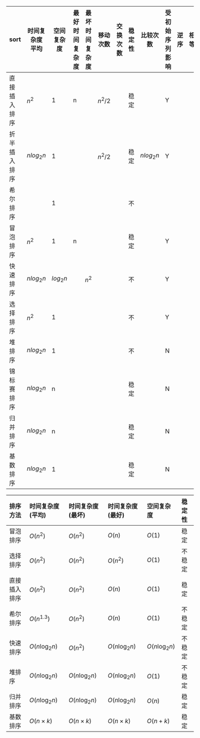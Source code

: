 | sort         | 时间复杂度  平均 | 空间复杂度 | 最好时间复杂度 | 最坏时间复杂度 | 移动次数 | 交换次数 | 稳定性 | 比较次数  | 受初始序列影响 | 逆序 | 相等 |      |
| ------------ | ---------------- | ---------- | -------------- | -------------- | -------- | -------- | ------ | --------- | -------------- | ---- | ---- | ---- |
| 直接插入排序 | $n^2$            | 1          | n              |                | $n^2/2$  |          | 稳定   |           | Y              |      |      |      |
| 折半插入排序 | $nlog_2n$        | 1          |                |                | $n^2/2$  |          | 稳定   | $nlog_2n$ | Y              |      |      |      |
| 希尔排序     |                  | 1          |                |                |          |          | 不     |           |                |      |      |      |
| 冒泡排序     | $n^2$            | 1          | n              |                |          |          | 稳定   |           | Y              |      |      |      |
| 快速排序     | $nlog_2n$        | $log_2n$   |                | $n^2$          |          |          | 不     |           | Y              |      |      |      |
| 选择排序     | $n^2$            | 1          |                |                |          |          | 不     |           | Y              |      |      |      |
| 堆排序       | $nlog_2n$        | 1          |                |                |          |          | 不     |           | N              |      |      |      |
| 锦标赛排序   | $nlog_2n$        | n          |                |                |          |          | 稳定   |           | N              |      |      |      |
| 归并排序     | $nlog_2n$        | n          |                |                |          |          | 稳定   |           | N              |      |      |      |
| 基数排序     | $nlog_2n$        | 1          |                |                |          |          | 稳定   |           | N              |      |      |      |

| 排序方法     | 时间复杂度(平均) | 时间复杂度(最坏) | 时间复杂度(最好) | 空间复杂度    | 稳定性 |
| :----------- | :--------------- | :--------------- | :--------------- | :------------ | :----- |
| 冒泡排序     | $O(n^2)$         | $O(n^2)$         | $O(n)$           | $O(1)$        | 稳定   |
| 选择排序     | $O(n^2)$         | $O(n^2)$         | $O(n^2)$         | $O(1)$        | 不稳定 |
| 直接插入排序 | $O(n^2)$         | $O(n^2)$         | $O(n)$           | $O(1)$        | 稳定   |
| 希尔排序     | $O(n^{1.3})$     | $O(n^2)$         | $O(n)$           | $O(1)$        | 不稳定 |
| 快速排序     | $O(n\log_2n)$    | $O(n^2)$         | $O(n\log_2n)$    | $O(n\log_2n)$ | 不稳定 |
| 堆排序       | $O(n\log_2n)$    | $O(n\log_2n)$    | $O(n\log_2n)$    | $O(1)$        | 不稳定 |
| 归并排序     | $O(n\log_2n)$    | $O(n\log_2n)$    | $O(n\log_2n)$    | $O(n)$        | 稳定   |
| 基数排序     | $O(n\times k)$   | $O(n\times k)$   | $O(n\times k)$   | $O(n+k)$      | 稳定   |